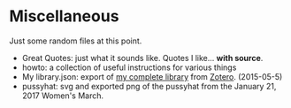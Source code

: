 # Miscellaneous

Just some random files at this point.

- Great Quotes: just what it sounds like. Quotes I like... **with source**.
- howto: a collection of useful instructions for various things
- My library.json: export of [my complete library](https://www.zotero.org/john_muccigrosso/items) from [Zotero](https://www.zotero.org/). (2015-05-5)
- pussyhat: svg and exported png of the pussyhat from the January 21, 2017 Women's March.
